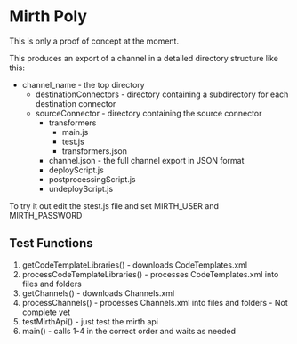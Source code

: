 # Mirth Poly
This is only a proof of concept at the moment.

This produces an export of a channel in a detailed directory structure like this:
* channel_name - the top directory
    * destinationConnectors - directory containing a subdirectory for each destination connector
    * sourceConnector - directory containing the source connector
        * transformers
           * main.js
           * test.js
           * transformers.json
        * channel.json - the full channel export in JSON format
        * deployScript.js
        * postprocessingScript.js
        * undeployScript.js


To try it out edit the stest.js file and set MIRTH_USER and MIRTH_PASSWORD

## Test Functions
1. getCodeTemplateLibraries() - downloads CodeTemplates.xml
2. processCodeTemplateLibraries() - processes CodeTemplates.xml into files and folders
3. getChannels() - downloads Channels.xml
4. processChannels() - processes Channels.xml into files and folders - Not complete yet
5. testMirthApi() - just test the mirth api
6. main() - calls 1-4 in the correct order and waits as needed
